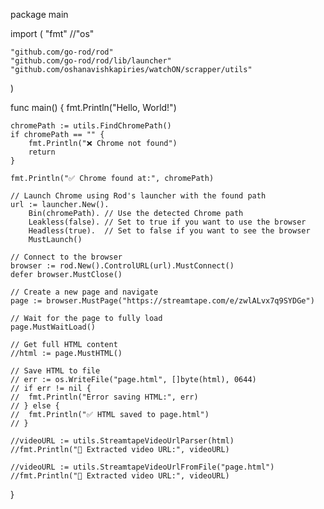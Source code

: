 package main

import (
	"fmt"
	//"os"

	"github.com/go-rod/rod"
	"github.com/go-rod/rod/lib/launcher"
	"github.com/oshanavishkapiries/watchON/scrapper/utils"
)

func main() {
	fmt.Println("Hello, World!")

	chromePath := utils.FindChromePath()
	if chromePath == "" {
		fmt.Println("❌ Chrome not found")
		return
	}

	fmt.Println("✅ Chrome found at:", chromePath)

	// Launch Chrome using Rod's launcher with the found path
	url := launcher.New().
		Bin(chromePath). // Use the detected Chrome path
		Leakless(false). // Set to true if you want to use the browser
		Headless(true).  // Set to false if you want to see the browser
		MustLaunch()

	// Connect to the browser
	browser := rod.New().ControlURL(url).MustConnect()
	defer browser.MustClose()

	// Create a new page and navigate
	page := browser.MustPage("https://streamtape.com/e/zwlALvx7q9SYDGe")

	// Wait for the page to fully load
	page.MustWaitLoad()

	// Get full HTML content
	//html := page.MustHTML()

	// Save HTML to file
	// err := os.WriteFile("page.html", []byte(html), 0644)
	// if err != nil {
	// 	fmt.Println("Error saving HTML:", err)
	// } else {
	// 	fmt.Println("✅ HTML saved to page.html")
	// }

	//videoURL := utils.StreamtapeVideoUrlParser(html)
	//fmt.Println("🎥 Extracted video URL:", videoURL)

	//videoURL := utils.StreamtapeVideoUrlFromFile("page.html")
	//fmt.Println("🎥 Extracted video URL:", videoURL)

}

